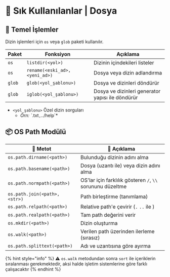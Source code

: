 # 🌟 Sık Kullanılanlar | Dosya

## 🧱 Temel İşlemler

Dizin işlemleri için `os` veya `glob` paketi kullanılır.

| Paket  | Fonksiyon                      | Açıklama                                         |
| ------ | ------------------------------ | ------------------------------------------------ |
| `os`   | `listdir(<yol>)`               | Dizinin içindekileri listeler                    |
| `os`   | `rename(<eski_ad>, <yeni_ad>)` | Dosya veya dizin adlandırma                      |
| `glob` | `glob(<yol_şablonu>)`          | Dosya ve dizinleri döndürür                      |
| `glob` | `iglob(<yol_şablonu>)`         | Dosya ve dizinleri generator yapısı ile döndürür |

* `<yol_şablonu>` Özel dizin sorguları
  * _Örn: \`_.txt`,`../help\`\*

## 📦 OS Path Modülü

| 💠 Metot                      | 📝 Açıklama                                                |
| ----------------------------- | ---------------------------------------------------------- |
| `os.path.dirname(<path>)`     | Bulunduğu dizinin adını alma                               |
| `os.path.basename(<path>)`    | Dosya (uzantı ile) veya dizin adını alma                   |
| `os.path.normpath(<path>)`    | OS'lar için farklılık gösteren `/`, `\\` sorununu düzeltme |
| `os.path.join(<path>, <str>)` | Path birleştirme (tanımlama)                               |
| `os.path.relpath(<path>)`     | Relative path'e çevirir (`.` `..` ile )                    |
| `os.path.realpath(<path>)`    | Tam path değerini verir                                    |
| `os.mkdir(<path>)`            | Dizin oluşturma                                            |
| `os.walk(<path>)`             | Verilen path üzerinden ilerleme (sırasız)                  |
| `os.path.splittext(<path>)`   | Adı ve uzantısına göre ayırma                              |

{% hint style="info" %}
⚠️ `os.walk` metodundan sonra `sort` ile içeriklerin sıralanması gerekmektedir, aksi halde işletim sistemlerine göre farklı çalışacaktır
{% endhint %}
